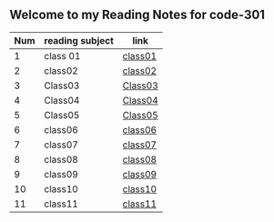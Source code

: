## Welcome to my Reading Notes for code-301 


Num|reading subject|link
-|-|-
1|class 01|[class01](class01.md) 
2|class02|[class02](class02.md)
3|Class03|[Class03](Class03.md)
4|Class04|[Class04](Class04.md)
5|Class05|[Class05](Class05.md)
6|class06|[class06](class06.md)
7|class07|[class07](class07.md)
8|class08|[class08](class08.md)
9|class09|[class09](class09.md)
10|class10|[class10](class10.md)
11|class11|[class11](class11.md)